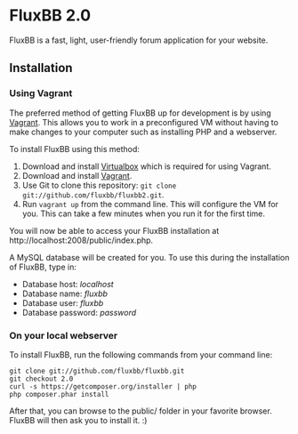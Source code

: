 # FluxBB 2.0

FluxBB is a fast, light, user-friendly forum application for your website.

## Installation

### Using Vagrant

The preferred method of getting FluxBB up for development is by using [Vagrant](http://www.vagrantup.com/). This allows you to work in a preconfigured VM without having to make changes to your computer such as installing PHP and a webserver.

To install FluxBB using this method:

 1. Download and install [Virtualbox](https://www.virtualbox.org/) which is required for using Vagrant.
 2. Download and install [Vagrant](http://www.vagrantup.com/).
 3. Use Git to clone this repository: `git clone git://github.com/fluxbb/fluxbb2.git`.
 4. Run `vagrant up` from the command line. This will configure the VM for you. This can take a few minutes when you run it for the first time.

You will now be able to access your FluxBB installation at http://localhost:2008/public/index.php.

A MySQL database will be created for you. To use this during the installation of FluxBB, type in:
 * Database host: *localhost*
 * Database name: *fluxbb*
 * Database user: *fluxbb*
 * Database password: *password*

### On your local webserver

To install FluxBB, run the following commands from your command line:

    git clone git://github.com/fluxbb/fluxbb.git
    git checkout 2.0
    curl -s https://getcomposer.org/installer | php
    php composer.phar install

After that, you can browse to the public/ folder in your favorite browser. FluxBB will then ask you to install it. :)
